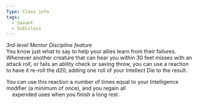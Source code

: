 ```yaml
---
Type: Class info
tags:
  - Savant
  - Sublclass
---
```

_3rd-level Mentor Discipline feature_  
You know just what to say to help your allies learn from their failures. Whenever another creature that can hear you within 30 feet misses with an attack roll, or fails an ability check or saving throw, you can use a reaction to have it re-roll the d20, adding one roll of your Intellect Die to the result.

You can use this reaction a number of times equal to your Intelligence modifier (a minimum of once), and you regain all  
    expended uses when you finish a long rest.